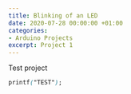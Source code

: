 ```yaml
---
title: Blinking of an LED
date: 2020-07-28 00:00:00 +01:00
categories:
- Arduino Projects
excerpt: Project 1
---
```


Test project
```css
printf("TEST");
```
